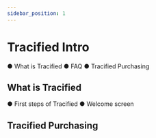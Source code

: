 ```yaml
---
sidebar_position: 1
---
```


# Tracified Intro

● What is Tracified
● FAQ
● Tracified Purchasing

## What is Tracified

● First steps of Tracified
● Welcome screen

## Tracified Purchasing

